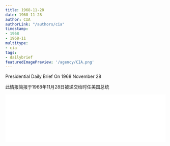 ```yaml
---
title: 1968-11-28
date: 1968-11-28
author: CIA 
authorLink: "/authors/cia"
timestamp: 
- 1968
- 1968-11
multitype: 
- cia
tags: 
- dailybrief
featuredImagePreview: '/agency/CIA.png'
---
```



Presidential Daily Brief On 1968 November 28

此情报简报于1968年11月28日被递交给时任美国总统

<!--more-->





<div id="over" style="width:100%; overflow:hidden"> <iframe id="sFrame" name="sFrame" frameborder="no" border="0"  allowfullscreen marginwidth="0" scrolling="no" src = " /CIA/1968-11-28.html "  style = " position:absulute; width: 806px; top: 300;" > </iframe> </div>